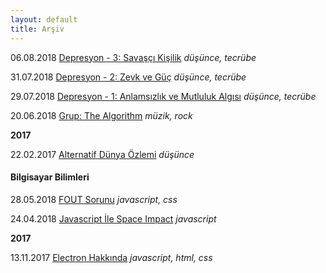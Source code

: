 ```yaml
---
layout: default
title: Arşiv
---
```


06.08.2018 [Depresyon - 3: Savaşçı Kişilik](articles/depresyon-3-savasci-kisilik) *düşünce, tecrübe*

31.07.2018 [Depresyon - 2: Zevk ve Güç](articles/depresyon-2-zevk-ve-guc) *düşünce, tecrübe*

29.07.2018 [Depresyon - 1: Anlamsızlık ve Mutluluk Algısı](articles/depresyon-1-anlamsizlik-ve-mutluluk-algisi) *düşünce, tecrübe*

20.06.2018 [Grup: The Algorithm](articles/the-algorithm) *müzik, rock*

**2017**

22.02.2017 [Alternatif Dünya Özlemi](articles/alternatif-dunya-ozlemi) *düşünce*

#### Bilgisayar Bilimleri

28.05.2018 [FOUT Sorunu](cs/fout-sorunu) *javascript, css*

24.04.2018 [Javascript İle Space Impact](cs/javascript-ile-space-impact) *javascript*

**2017**

13.11.2017 [Electron Hakkında](cs/electron-hakkinda) *javascript, html, css*

<style>
#ar { box-shadow: 0 5px 5px rgb(0, 128, 64, 0.5)}
</style>
